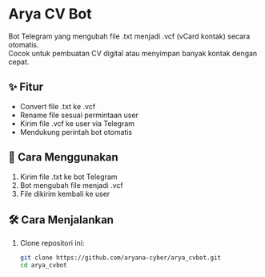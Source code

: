 # Arya CV Bot

Bot Telegram yang mengubah file .txt menjadi .vcf (vCard kontak) secara otomatis.  
Cocok untuk pembuatan CV digital atau menyimpan banyak kontak dengan cepat.

## ✨ Fitur
- Convert file .txt ke .vcf
- Rename file sesuai permintaan user
- Kirim file .vcf ke user via Telegram
- Mendukung perintah bot otomatis

## 🚀 Cara Menggunakan
1. Kirim file .txt ke bot Telegram
2. Bot mengubah file menjadi .vcf
3. File dikirim kembali ke user

## 🛠 Cara Menjalankan
1. Clone repositori ini:
   ```bash
   git clone https://github.com/aryana-cyber/arya_cvbot.git
   cd arya_cvbot